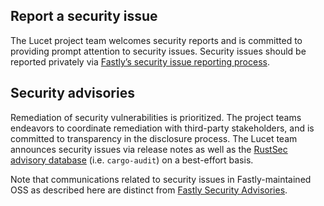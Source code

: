 ## Report a security issue

The Lucet project team welcomes security reports and is committed to providing prompt attention to security issues. Security issues should be reported privately via [Fastly’s security issue reporting process](https://www.fastly.com/security/report-security-issue). 

## Security advisories

Remediation of security vulnerabilities is prioritized. The project teams endeavors to coordinate remediation with third-party stakeholders, and is committed to transparency in the disclosure process. The Lucet team announces security issues via release notes as well as the [RustSec advisory database](https://github.com/RustSec/advisory-db) (i.e. `cargo-audit`) on a best-effort basis.

Note that communications related to security issues in Fastly-maintained OSS as described here are distinct from [Fastly Security Advisories](https://www.fastly.com/security-advisories).

